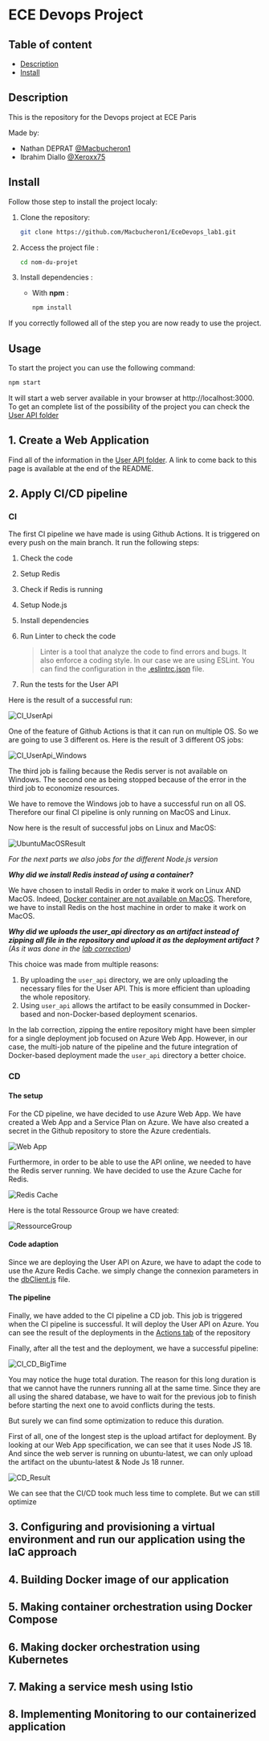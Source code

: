 # ECE Devops Project

## Table of content

- [Description](#description)
- [Install](#install)

## Description

This is the repository for the Devops project at ECE Paris

Made by:

- Nathan DEPRAT [@Macbucheron1](https://github.com/Macbucheron1)
- Ibrahim Diallo [@Xeroxx75](https://github.com/Xeroxx75)

## Install

Follow those step to install the project localy:

1. Clone the repository:

   ```bash
   git clone https://github.com/Macbucheron1/EceDevops_lab1.git
   ```

2. Access the project file :

   ```bash
   cd nom-du-projet
   ```

3. Install dependencies :

   - With **npm** :

     ```bash
     npm install
     ```

If you correctly followed all of the step you are now ready to use the project.

## Usage

To start the project you can use the following command:

```bash
npm start
```

It will start a web server available in your browser at http://localhost:3000.
To get an complete list of the possibility of the project you can check the [User API folder](./user_api/README.md)

## 1. Create a Web Application

Find all of the information in the [User API folder](./user_api/README.md). A link to come back to this page is available at the end of the README.

## 2. Apply CI/CD pipeline

### CI

The first CI pipeline we have made is using Github Actions. It is triggered on every push on the main branch. It run the following steps:

1. Check the code
2. Setup Redis
3. Check if Redis is running
4. Setup Node.js
5. Install dependencies
6. Run Linter to check the code

   > Linter is a tool that analyze the code to find errors and bugs. It also enforce a coding style. In our case we are using ESLint. You can find the configuration in the [.eslintrc.json](./user_api/.eslintrc.json) file.

7. Run the tests for the User API

Here is the result of a successful run:

![CI_UserApi](./images/CI_CD/CI_UserApi.png)

One of the feature of Github Actions is that it can run on multiple OS. So we are going to use 3 different os. Here is the result of 3 different OS jobs:

![CI_UserApi_Windows](./images/CI_CD/FailedWindowsCI.png)

The third job is failing because the Redis server is not available on Windows.
The second one as being stopped because of the error in the third job to economize resources.

We have to remove the Windows job to have a successful run on all OS. Therefore our final CI pipeline is only running on MacOS and Linux.

Now here is the result of successful jobs on Linux and MacOS:

![UbuntuMacOSResult](./images/CI_CD/UbuntuMacOsCIResult.png)

_For the next parts we also jobs for the different Node.js version_

_**Why did we install Redis instead of using a container?**_

We have chosen to install Redis in order to make it work on Linux AND MacOS. Indeed, [Docker container are not available on MacOS](https://docs.github.com/en/actions/sharing-automations/creating-actions/about-custom-actions#types-of-actions). Therefore, we have to install Redis on the host machine in order to make it work on MacOS.

_**Why did we uploads the user_api directory as an artifact instead of zipping all file in the repository and upload it as the deployment artifact ?** (As it was done in the [lab correction](https://github.com/adaltas/ece-devops-2024-fall/blob/main/modules/05.ci-cd/lab-corrections/master_user-api.yml))_

This choice was made from multiple reasons:

   1. By uploading the `user_api` directory, we are only uploading the necessary files for the User API. This is more efficient than uploading the whole repository.
   2. Using `user_api` allows the artifact to be easily consummed in Docker-based and non-Docker-based deployment scenarios.

In the lab correction, zipping the entire repository might have been simpler for a single deployment job focused on Azure Web App. However, in our case, the multi-job nature of the pipeline and the future integration of Docker-based deployment made the `user_api` directory a better choice.

### CD

#### The setup

For the CD pipeline, we have decided to use Azure Web App. We have created a Web App and a Service Plan on Azure. We have also created a secret in the Github repository to store the Azure credentials.

![Web App](./images/CI_CD/WebApp.png)

Furthermore, in order to be able to use the API online, we needed to have the Redis server running. We have decided to use the Azure Cache for Redis.

![Redis Cache](./images/CI_CD/AzureCacheRedis.png)

Here is the total Ressource Group we have created:

![RessourceGroup](./images/CI_CD/RessourceGroup.png)

#### Code adaption

Since we are deploying the User API on Azure, we have to adapt the code to use the Azure Redis Cache. we simply change the connexion parameters in the [dbClient.js](./user_api/src/dbClient.js) file.

#### The pipeline

Finally, we have added to the CI pipeline a CD job. This job is triggered when the CI pipeline is successful. It will deploy the User API on Azure. You can see the result of the deployments in the [Actions tab](https://github.com/Macbucheron1/devops_project/actions) of the repository

Finally, after all the test and the deployment, we have a successful pipeline:

![CI_CD_BigTime](./images/CI_CD/CI_CD_BigTime.png)

You may notice the huge total duration. The reason for this long duration is that we cannot have the runners running all at the same time. Since they are all using the shared database, we have to wait for the previous job to finish before starting the next one to avoid conflicts during the tests.

But surely we can find some optimization to reduce this duration.

First of all, one of the longest step is the upload artifact for deployment. By looking at our Web App specification, we can see that it uses Node JS 18. And since the web server is running on ubuntu-latest, we can only upload the artifact on the ubuntu-latest & Node Js 18 runner.

![CD_Result](./images/CI_CD/CD_Result.png)

We can see that the CI/CD took much less time to complete. But we can still optimize



## 3. Configuring and provisioning a virtual environment and run our application using the IaC approach

## 4. Building Docker image of our application

## 5. Making container orchestration using Docker Compose

## 6. Making docker orchestration using Kubernetes

## 7. Making a service mesh using Istio

## 8. Implementing Monitoring to our containerized application
